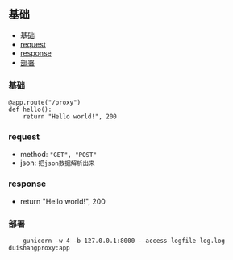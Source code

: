 ## 基础
* [基础](#基础)
* [request](#request)
* [response](#response)
* [部署](#deploy)


### 基础
```
@app.route("/proxy")
def hello():
    return "Hello world!", 200
```

### request
* method: `"GET", "POST"`
* json: `把json数据解析出来`


### response
* return "Hello world!", 200


### 部署
```
    gunicorn -w 4 -b 127.0.0.1:8000 --access-logfile log.log duishangproxy:app
```
